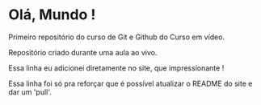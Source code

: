 # Olá, Mundo !
 Primeiro repositório do curso de Git e Github do Curso em vídeo.

 Repositório criado durante uma aula ao vivo.
 
 Essa linha eu adicionei diretamente no site, que impressionante !
 
 Essa linha foi só pra reforçar que é possível atualizar o README do site e dar um 'pull'.
